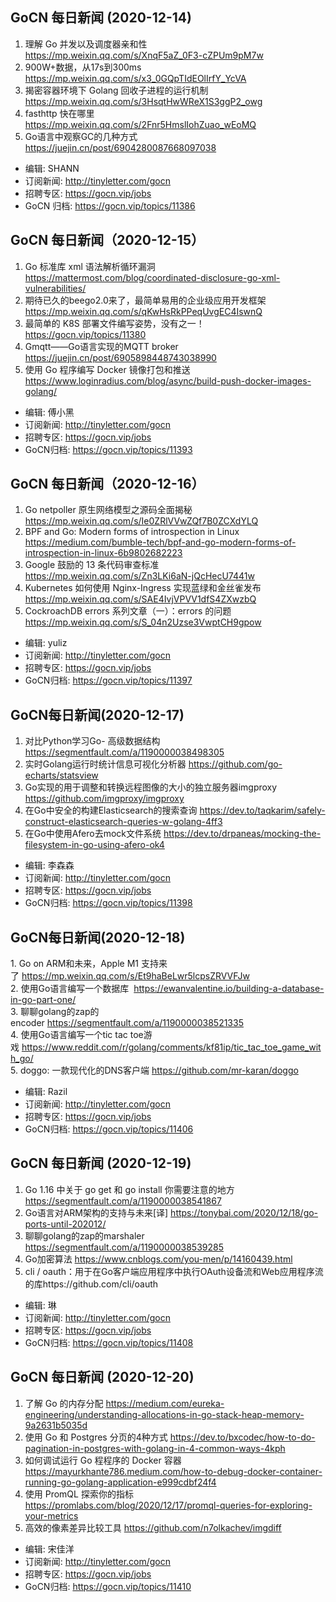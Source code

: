 ## GoCN 每日新闻 (2020-12-14)

1. 理解 Go 并发以及调度器亲和性 https://mp.weixin.qq.com/s/XnqF5aZ_0F3-cZPUm9pM7w
2. 900W+数据，从17s到300ms https://mp.weixin.qq.com/s/x3_0GQpTIdEOlIrfY_YcVA
3. 揭密容器环境下 Golang 回收子进程的运行机制 https://mp.weixin.qq.com/s/3HsqtHwWReX1S3ggP2_owg
4. fasthttp 快在哪里 https://mp.weixin.qq.com/s/2Fnr5HmslIohZuao_wEoMQ
5. Go语言中观察GC的几种方式 https://juejin.cn/post/6904280087668097038

* 编辑:  SHANN
* 订阅新闻: http://tinyletter.com/gocn
* 招聘专区: https://gocn.vip/jobs
* GoCN 归档: https://gocn.vip/topics/11386


## GoCN 每日新闻（2020-12-15）

1. Go 标准库 xml 语法解析循环漏洞 https://mattermost.com/blog/coordinated-disclosure-go-xml-vulnerabilities/
2. 期待已久的beego2.0来了，最简单易用的企业级应用开发框架 https://mp.weixin.qq.com/s/qKwHsRkPPeqUvgEC4IswnQ
3. 最简单的 K8S 部署文件编写姿势，没有之一！ https://gocn.vip/topics/11380
4. Gmqtt——Go语言实现的MQTT broker https://juejin.cn/post/6905898448743038990
5. 使用 Go 程序编写 Docker 镜像打包和推送 https://www.loginradius.com/blog/async/build-push-docker-images-golang/

- 编辑: 傅小黑
- 订阅新闻: http://tinyletter.com/gocn
- 招聘专区: https://gocn.vip/jobs
- GoCN归档: https://gocn.vip/topics/11393

## GoCN 每日新闻（2020-12-16）

1. Go netpoller 原生网络模型之源码全面揭秘 https://mp.weixin.qq.com/s/Ie0ZRlVVwZQf7B0ZCXdYLQ
2. BPF and Go: Modern forms of introspection in Linux https://medium.com/bumble-tech/bpf-and-go-modern-forms-of-introspection-in-linux-6b9802682223
3. Google 鼓励的 13 条代码审查标准 https://mp.weixin.qq.com/s/Zn3LKi6aN-jQcHecU7441w
4. Kubernetes 如何使用 Nginx-Ingress 实现蓝绿和金丝雀发布 https://mp.weixin.qq.com/s/SAE4IvjVPVV1dfS4ZXwzbQ
5. CockroachDB errors 系列文章（一）：errors 的问题 https://mp.weixin.qq.com/s/S_04n2Uzse3VwptCH9gpow

- 编辑: yuliz
- 订阅新闻: http://tinyletter.com/gocn
- 招聘专区: https://gocn.vip/jobs
- GoCN归档: https://gocn.vip/topics/11397

## GoCN每日新闻(2020-12-17)

1. 对比Python学习Go- 高级数据结构 https://segmentfault.com/a/1190000038498305
2. 实时Golang运行时统计信息可视化分析器  https://github.com/go-echarts/statsview
3. Go实现的用于调整和转换远程图像的大小的独立服务器imgproxy https://github.com/imgproxy/imgproxy
4. 在Go中安全的构建Elasticsearch的搜索查询 https://dev.to/taqkarim/safely-construct-elasticsearch-queries-w-golang-4ff3
5. 在Go中使用Afero去mock文件系统 https://dev.to/drpaneas/mocking-the-filesystem-in-go-using-afero-ok4

- 编辑: 李森森
- 订阅新闻: http://tinyletter.com/gocn
- 招聘专区: https://gocn.vip/jobs
- GoCN归档: https://gocn.vip/topics/11398

## GoCN每日新闻(2020-12-18)

1. Go on ARM和未来，Apple M1 支持来了 https://mp.weixin.qq.com/s/Et9haBeLwr5lcpsZRVVFJw  
2. 使用Go语言编写一个数据库  https://ewanvalentine.io/building-a-database-in-go-part-one/  
3. 聊聊golang的zap的encoder https://segmentfault.com/a/1190000038521335    
4. 使用Go语言编写一个tic tac toe游戏 https://www.reddit.com/r/golang/comments/kf81ip/tic_tac_toe_game_with_go/  
5. doggo: 一款现代化的DNS客户端 https://github.com/mr-karan/doggo  

- 编辑: Razil
- 订阅新闻: http://tinyletter.com/gocn
- 招聘专区: https://gocn.vip/jobs
- GoCN归档: https://gocn.vip/topics/11406

## GoCN 每日新闻 (2020-12-19)

1. Go 1.16 中关于 go get 和 go install 你需要注意的地方 https://segmentfault.com/a/1190000038541867
2. Go语言对ARM架构的支持与未来[译] https://tonybai.com/2020/12/18/go-ports-until-202012/
3. 聊聊golang的zap的marshaler https://segmentfault.com/a/1190000038539285
4. Go加密算法 https://www.cnblogs.com/you-men/p/14160439.html
5. cli / oauth：用于在Go客户端应用程序中执行OAuth设备流和Web应用程序流的库https://github.com/cli/oauth

- 编辑: 琳 
- 订阅新闻: http://tinyletter.com/gocn
- 招聘专区: https://gocn.vip/jobs
- GoCN归档: https://gocn.vip/topics/11408

## GoCN 每日新闻 (2020-12-20)

1. 了解 Go 的内存分配 https://medium.com/eureka-engineering/understanding-allocations-in-go-stack-heap-memory-9a2631b5035d
2. 使用 Go 和 Postgres 分页的4种方式 https://dev.to/bxcodec/how-to-do-pagination-in-postgres-with-golang-in-4-common-ways-4kph
3. 如何调试运行 Go 程程序的 Docker 容器 https://mayurkhante786.medium.com/how-to-debug-docker-container-running-go-golang-application-e999cdbf24f4
4. 使用 PromQL 探索你的指标 https://promlabs.com/blog/2020/12/17/promql-queries-for-exploring-your-metrics
5. 高效的像素差异比较工具 https://github.com/n7olkachev/imgdiff

- 编辑: 宋佳洋
- 订阅新闻: http://tinyletter.com/gocn
- 招聘专区: https://gocn.vip/jobs
- GoCN归档: https://gocn.vip/topics/11410
